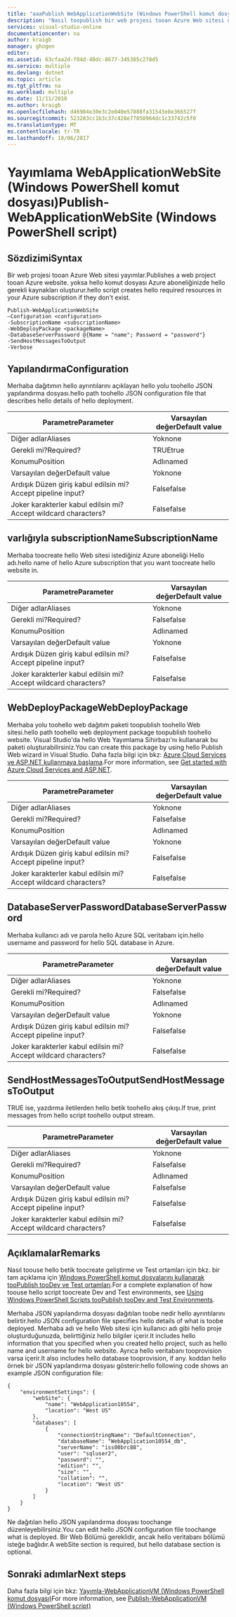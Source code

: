 ```yaml
---
title: "aaaPublish WebApplicationWebSite (Windows PowerShell komut dosyası) | Microsoft Docs"
description: "Nasıl toopublish bir web projesi tooan Azure Web sitesi öğrenin. Bu komut dosyası yoksa hello gerekli kaynakları Azure aboneliğinizde oluşturur."
services: visual-studio-online
documentationcenter: na
author: kraigb
manager: ghogen
editor: 
ms.assetid: 63cfaa2d-f04d-40dc-8677-345385c278d5
ms.service: multiple
ms.devlang: dotnet
ms.topic: article
ms.tgt_pltfrm: na
ms.workload: multiple
ms.date: 11/11/2016
ms.author: kraigb
ms.openlocfilehash: d46904e30e3c2e040e57888fa31543e8e366527f
ms.sourcegitcommit: 523283cc1b3c37c428e77850964dc1c33742c5f0
ms.translationtype: MT
ms.contentlocale: tr-TR
ms.lasthandoff: 10/06/2017
---
```

# <a name="publish-webapplicationwebsite-windows-powershell-script"></a><span data-ttu-id="155f0-104">Yayımlama WebApplicationWebSite (Windows PowerShell komut dosyası)</span><span class="sxs-lookup"><span data-stu-id="155f0-104">Publish-WebApplicationWebSite (Windows PowerShell script)</span></span>
## <a name="syntax"></a><span data-ttu-id="155f0-105">Sözdizimi</span><span class="sxs-lookup"><span data-stu-id="155f0-105">Syntax</span></span>
<span data-ttu-id="155f0-106">Bir web projesi tooan Azure Web sitesi yayımlar.</span><span class="sxs-lookup"><span data-stu-id="155f0-106">Publishes a web project tooan Azure website.</span></span> <span data-ttu-id="155f0-107">yoksa hello komut dosyası Azure aboneliğinizde hello gerekli kaynakları oluşturur.</span><span class="sxs-lookup"><span data-stu-id="155f0-107">hello script creates hello required resources in your Azure subscription if they don't exist.</span></span>

    Publish-WebApplicationWebSite
    –Configuration <configuration>
    -SubscriptionName <subscriptionName>
    -WebDeployPackage <packageName>
    -DatabaseServerPassword @{Name = "name"; Password = "password"}
    -SendHostMessagesToOutput
    -Verbose


## <a name="configuration"></a><span data-ttu-id="155f0-108">Yapılandırma</span><span class="sxs-lookup"><span data-stu-id="155f0-108">Configuration</span></span>
<span data-ttu-id="155f0-109">Merhaba dağıtımın hello ayrıntılarını açıklayan hello yolu toohello JSON yapılandırma dosyası.</span><span class="sxs-lookup"><span data-stu-id="155f0-109">hello path toohello JSON configuration file that describes hello details of hello deployment.</span></span>

| <span data-ttu-id="155f0-110">Parametre</span><span class="sxs-lookup"><span data-stu-id="155f0-110">Parameter</span></span> | <span data-ttu-id="155f0-111">Varsayılan değer</span><span class="sxs-lookup"><span data-stu-id="155f0-111">Default value</span></span> |
| --- | --- |
| <span data-ttu-id="155f0-112">Diğer adlar</span><span class="sxs-lookup"><span data-stu-id="155f0-112">Aliases</span></span> |<span data-ttu-id="155f0-113">Yok</span><span class="sxs-lookup"><span data-stu-id="155f0-113">none</span></span> |
| <span data-ttu-id="155f0-114">Gerekli mi?</span><span class="sxs-lookup"><span data-stu-id="155f0-114">Required?</span></span> |<span data-ttu-id="155f0-115">TRUE</span><span class="sxs-lookup"><span data-stu-id="155f0-115">true</span></span> |
| <span data-ttu-id="155f0-116">Konumu</span><span class="sxs-lookup"><span data-stu-id="155f0-116">Position</span></span> |<span data-ttu-id="155f0-117">Adlı</span><span class="sxs-lookup"><span data-stu-id="155f0-117">named</span></span> |
| <span data-ttu-id="155f0-118">Varsayılan değer</span><span class="sxs-lookup"><span data-stu-id="155f0-118">Default value</span></span> |<span data-ttu-id="155f0-119">Yok</span><span class="sxs-lookup"><span data-stu-id="155f0-119">none</span></span> |
| <span data-ttu-id="155f0-120">Ardışık Düzen giriş kabul edilsin mi?</span><span class="sxs-lookup"><span data-stu-id="155f0-120">Accept pipeline input?</span></span> |<span data-ttu-id="155f0-121">False</span><span class="sxs-lookup"><span data-stu-id="155f0-121">false</span></span> |
| <span data-ttu-id="155f0-122">Joker karakterler kabul edilsin mi?</span><span class="sxs-lookup"><span data-stu-id="155f0-122">Accept wildcard characters?</span></span> |<span data-ttu-id="155f0-123">False</span><span class="sxs-lookup"><span data-stu-id="155f0-123">false</span></span> |

## <a name="subscriptionname"></a><span data-ttu-id="155f0-124">varlığıyla subscriptionName</span><span class="sxs-lookup"><span data-stu-id="155f0-124">SubscriptionName</span></span>
<span data-ttu-id="155f0-125">Merhaba toocreate hello Web sitesi istediğiniz Azure aboneliği Hello adı.</span><span class="sxs-lookup"><span data-stu-id="155f0-125">hello name of hello Azure subscription that you want toocreate hello website in.</span></span>

| <span data-ttu-id="155f0-126">Parametre</span><span class="sxs-lookup"><span data-stu-id="155f0-126">Parameter</span></span> | <span data-ttu-id="155f0-127">Varsayılan değer</span><span class="sxs-lookup"><span data-stu-id="155f0-127">Default value</span></span> |
| --- | --- |
| <span data-ttu-id="155f0-128">Diğer adlar</span><span class="sxs-lookup"><span data-stu-id="155f0-128">Aliases</span></span> |<span data-ttu-id="155f0-129">Yok</span><span class="sxs-lookup"><span data-stu-id="155f0-129">none</span></span> |
| <span data-ttu-id="155f0-130">Gerekli mi?</span><span class="sxs-lookup"><span data-stu-id="155f0-130">Required?</span></span> |<span data-ttu-id="155f0-131">False</span><span class="sxs-lookup"><span data-stu-id="155f0-131">false</span></span> |
| <span data-ttu-id="155f0-132">Konumu</span><span class="sxs-lookup"><span data-stu-id="155f0-132">Position</span></span> |<span data-ttu-id="155f0-133">Adlı</span><span class="sxs-lookup"><span data-stu-id="155f0-133">named</span></span> |
| <span data-ttu-id="155f0-134">Varsayılan değer</span><span class="sxs-lookup"><span data-stu-id="155f0-134">Default value</span></span> |<span data-ttu-id="155f0-135">Yok</span><span class="sxs-lookup"><span data-stu-id="155f0-135">none</span></span> |
| <span data-ttu-id="155f0-136">Ardışık Düzen giriş kabul edilsin mi?</span><span class="sxs-lookup"><span data-stu-id="155f0-136">Accept pipeline input?</span></span> |<span data-ttu-id="155f0-137">False</span><span class="sxs-lookup"><span data-stu-id="155f0-137">false</span></span> |
| <span data-ttu-id="155f0-138">Joker karakterler kabul edilsin mi?</span><span class="sxs-lookup"><span data-stu-id="155f0-138">Accept wildcard characters?</span></span> |<span data-ttu-id="155f0-139">False</span><span class="sxs-lookup"><span data-stu-id="155f0-139">false</span></span> |

## <a name="webdeploypackage"></a><span data-ttu-id="155f0-140">WebDeployPackage</span><span class="sxs-lookup"><span data-stu-id="155f0-140">WebDeployPackage</span></span>
<span data-ttu-id="155f0-141">Merhaba yolu toohello web dağıtım paketi toopublish toohello Web sitesi.</span><span class="sxs-lookup"><span data-stu-id="155f0-141">hello path toohello web deployment package toopublish toohello website.</span></span> <span data-ttu-id="155f0-142">Visual Studio'da hello Web Yayımlama Sihirbazı'nı kullanarak bu paketi oluşturabilirsiniz.</span><span class="sxs-lookup"><span data-stu-id="155f0-142">You can create this package by using hello Publish Web wizard in Visual Studio.</span></span> <span data-ttu-id="155f0-143">Daha fazla bilgi için bkz: [Azure Cloud Services ve ASP.NET kullanmaya başlama](http://go.microsoft.com/fwlink/p/?LinkID=623089).</span><span class="sxs-lookup"><span data-stu-id="155f0-143">For more information, see [Get started with Azure Cloud Services and ASP.NET](http://go.microsoft.com/fwlink/p/?LinkID=623089).</span></span>

| <span data-ttu-id="155f0-144">Parametre</span><span class="sxs-lookup"><span data-stu-id="155f0-144">Parameter</span></span> | <span data-ttu-id="155f0-145">Varsayılan değer</span><span class="sxs-lookup"><span data-stu-id="155f0-145">Default value</span></span> |
| --- | --- |
| <span data-ttu-id="155f0-146">Diğer adlar</span><span class="sxs-lookup"><span data-stu-id="155f0-146">Aliases</span></span> |<span data-ttu-id="155f0-147">Yok</span><span class="sxs-lookup"><span data-stu-id="155f0-147">none</span></span> |
| <span data-ttu-id="155f0-148">Gerekli mi?</span><span class="sxs-lookup"><span data-stu-id="155f0-148">Required?</span></span> |<span data-ttu-id="155f0-149">False</span><span class="sxs-lookup"><span data-stu-id="155f0-149">false</span></span> |
| <span data-ttu-id="155f0-150">Konumu</span><span class="sxs-lookup"><span data-stu-id="155f0-150">Position</span></span> |<span data-ttu-id="155f0-151">Adlı</span><span class="sxs-lookup"><span data-stu-id="155f0-151">named</span></span> |
| <span data-ttu-id="155f0-152">Varsayılan değer</span><span class="sxs-lookup"><span data-stu-id="155f0-152">Default value</span></span> |<span data-ttu-id="155f0-153">Yok</span><span class="sxs-lookup"><span data-stu-id="155f0-153">none</span></span> |
| <span data-ttu-id="155f0-154">Ardışık Düzen giriş kabul edilsin mi?</span><span class="sxs-lookup"><span data-stu-id="155f0-154">Accept pipeline input?</span></span> |<span data-ttu-id="155f0-155">False</span><span class="sxs-lookup"><span data-stu-id="155f0-155">false</span></span> |
| <span data-ttu-id="155f0-156">Joker karakterler kabul edilsin mi?</span><span class="sxs-lookup"><span data-stu-id="155f0-156">Accept wildcard characters?</span></span> |<span data-ttu-id="155f0-157">False</span><span class="sxs-lookup"><span data-stu-id="155f0-157">false</span></span> |

## <a name="databaseserverpassword"></a><span data-ttu-id="155f0-158">DatabaseServerPassword</span><span class="sxs-lookup"><span data-stu-id="155f0-158">DatabaseServerPassword</span></span>
<span data-ttu-id="155f0-159">Merhaba kullanıcı adı ve parola hello Azure SQL veritabanı için.</span><span class="sxs-lookup"><span data-stu-id="155f0-159">hello username and password for hello SQL database in Azure.</span></span>

| <span data-ttu-id="155f0-160">Parametre</span><span class="sxs-lookup"><span data-stu-id="155f0-160">Parameter</span></span> | <span data-ttu-id="155f0-161">Varsayılan değer</span><span class="sxs-lookup"><span data-stu-id="155f0-161">Default value</span></span> |
| --- | --- |
| <span data-ttu-id="155f0-162">Diğer adlar</span><span class="sxs-lookup"><span data-stu-id="155f0-162">Aliases</span></span> |<span data-ttu-id="155f0-163">Yok</span><span class="sxs-lookup"><span data-stu-id="155f0-163">none</span></span> |
| <span data-ttu-id="155f0-164">Gerekli mi?</span><span class="sxs-lookup"><span data-stu-id="155f0-164">Required?</span></span> |<span data-ttu-id="155f0-165">False</span><span class="sxs-lookup"><span data-stu-id="155f0-165">false</span></span> |
| <span data-ttu-id="155f0-166">Konumu</span><span class="sxs-lookup"><span data-stu-id="155f0-166">Position</span></span> |<span data-ttu-id="155f0-167">Adlı</span><span class="sxs-lookup"><span data-stu-id="155f0-167">named</span></span> |
| <span data-ttu-id="155f0-168">Varsayılan değer</span><span class="sxs-lookup"><span data-stu-id="155f0-168">Default value</span></span> |<span data-ttu-id="155f0-169">Yok</span><span class="sxs-lookup"><span data-stu-id="155f0-169">none</span></span> |
| <span data-ttu-id="155f0-170">Ardışık Düzen giriş kabul edilsin mi?</span><span class="sxs-lookup"><span data-stu-id="155f0-170">Accept pipeline input?</span></span> |<span data-ttu-id="155f0-171">False</span><span class="sxs-lookup"><span data-stu-id="155f0-171">false</span></span> |
| <span data-ttu-id="155f0-172">Joker karakterler kabul edilsin mi?</span><span class="sxs-lookup"><span data-stu-id="155f0-172">Accept wildcard characters?</span></span> |<span data-ttu-id="155f0-173">False</span><span class="sxs-lookup"><span data-stu-id="155f0-173">false</span></span> |

## <a name="sendhostmessagestooutput"></a><span data-ttu-id="155f0-174">SendHostMessagesToOutput</span><span class="sxs-lookup"><span data-stu-id="155f0-174">SendHostMessagesToOutput</span></span>
<span data-ttu-id="155f0-175">TRUE ise, yazdırma iletilerden hello betik toohello akış çıkışı.</span><span class="sxs-lookup"><span data-stu-id="155f0-175">If true, print messages from hello script toohello output stream.</span></span>

| <span data-ttu-id="155f0-176">Parametre</span><span class="sxs-lookup"><span data-stu-id="155f0-176">Parameter</span></span> | <span data-ttu-id="155f0-177">Varsayılan değer</span><span class="sxs-lookup"><span data-stu-id="155f0-177">Default value</span></span> |
| --- | --- |
| <span data-ttu-id="155f0-178">Diğer adlar</span><span class="sxs-lookup"><span data-stu-id="155f0-178">Aliases</span></span> |<span data-ttu-id="155f0-179">Yok</span><span class="sxs-lookup"><span data-stu-id="155f0-179">none</span></span> |
| <span data-ttu-id="155f0-180">Gerekli mi?</span><span class="sxs-lookup"><span data-stu-id="155f0-180">Required?</span></span> |<span data-ttu-id="155f0-181">False</span><span class="sxs-lookup"><span data-stu-id="155f0-181">false</span></span> |
| <span data-ttu-id="155f0-182">Konumu</span><span class="sxs-lookup"><span data-stu-id="155f0-182">Position</span></span> |<span data-ttu-id="155f0-183">Adlı</span><span class="sxs-lookup"><span data-stu-id="155f0-183">named</span></span> |
| <span data-ttu-id="155f0-184">Varsayılan değer</span><span class="sxs-lookup"><span data-stu-id="155f0-184">Default value</span></span> |<span data-ttu-id="155f0-185">False</span><span class="sxs-lookup"><span data-stu-id="155f0-185">false</span></span> |
| <span data-ttu-id="155f0-186">Ardışık Düzen giriş kabul edilsin mi?</span><span class="sxs-lookup"><span data-stu-id="155f0-186">Accept pipeline input?</span></span> |<span data-ttu-id="155f0-187">False</span><span class="sxs-lookup"><span data-stu-id="155f0-187">false</span></span> |
| <span data-ttu-id="155f0-188">Joker karakterler kabul edilsin mi?</span><span class="sxs-lookup"><span data-stu-id="155f0-188">Accept wildcard characters?</span></span> |<span data-ttu-id="155f0-189">False</span><span class="sxs-lookup"><span data-stu-id="155f0-189">false</span></span> |

## <a name="remarks"></a><span data-ttu-id="155f0-190">Açıklamalar</span><span class="sxs-lookup"><span data-stu-id="155f0-190">Remarks</span></span>
<span data-ttu-id="155f0-191">Nasıl toouse hello betik toocreate geliştirme ve Test ortamları için bkz. bir tam açıklama için [Windows PowerShell komut dosyalarını kullanarak tooPublish tooDev ve Test ortamları](vs-azure-tools-publishing-using-powershell-scripts.md).</span><span class="sxs-lookup"><span data-stu-id="155f0-191">For a complete explanation of how toouse hello script toocreate Dev and Test environments, see [Using Windows PowerShell Scripts tooPublish tooDev and Test Environments](vs-azure-tools-publishing-using-powershell-scripts.md).</span></span>

<span data-ttu-id="155f0-192">Merhaba JSON yapılandırma dosyası dağıtılan toobe nedir hello ayrıntılarını belirtir.</span><span class="sxs-lookup"><span data-stu-id="155f0-192">hello JSON configuration file specifies hello details of what is toobe deployed.</span></span> <span data-ttu-id="155f0-193">Merhaba adı ve hello Web sitesi için kullanıcı adı gibi hello proje oluşturduğunuzda, belirttiğiniz hello bilgiler içerir.</span><span class="sxs-lookup"><span data-stu-id="155f0-193">It includes hello information that you specified when you created hello project, such as hello name and username for hello website.</span></span> <span data-ttu-id="155f0-194">Ayrıca hello veritabanı tooprovision varsa içerir.</span><span class="sxs-lookup"><span data-stu-id="155f0-194">It also includes hello database tooprovision, if any.</span></span> <span data-ttu-id="155f0-195">koddan hello örnek bir JSON yapılandırma dosyası gösterir:</span><span class="sxs-lookup"><span data-stu-id="155f0-195">hello following code shows an example JSON configuration file:</span></span>

    {
        "environmentSettings": {
            "webSite": {
                "name": "WebApplication10554",
                "location": "West US"
            },
            "databases": [
                {
                    "connectionStringName": "DefaultConnection",
                    "databaseName": "WebApplication10554_db",
                    "serverName": "iss00brc88",
                    "user": "sqluser2",
                    "password": "",
                    "edition": "",
                    "size": "",
                    "collation": "",
                    "location": "West US"
                }
            ]
        }
    }

<span data-ttu-id="155f0-196">Ne dağıtılan hello JSON yapılandırma dosyası toochange düzenleyebilirsiniz.</span><span class="sxs-lookup"><span data-stu-id="155f0-196">You can edit hello JSON configuration file toochange what is deployed.</span></span> <span data-ttu-id="155f0-197">Bir Web Bölümü gereklidir, ancak hello veritabanı bölümü isteğe bağlıdır.</span><span class="sxs-lookup"><span data-stu-id="155f0-197">A webSite section is required, but hello database section is optional.</span></span>

## <a name="next-steps"></a><span data-ttu-id="155f0-198">Sonraki adımlar</span><span class="sxs-lookup"><span data-stu-id="155f0-198">Next steps</span></span>
<span data-ttu-id="155f0-199">Daha fazla bilgi için bkz: [Yayımla-WebApplicationVM (Windows PowerShell komut dosyası)](vs-azure-tools-publish-webapplicationvm.md)</span><span class="sxs-lookup"><span data-stu-id="155f0-199">For more information, see [Publish-WebApplicationVM (Windows PowerShell script)](vs-azure-tools-publish-webapplicationvm.md)</span></span>

